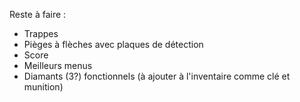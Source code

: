 Reste à faire :

- Trappes
- Pièges à flèches avec plaques de détection
- Score
- Meilleurs menus
- Diamants (3?) fonctionnels (à ajouter à l'inventaire comme clé et munition)
